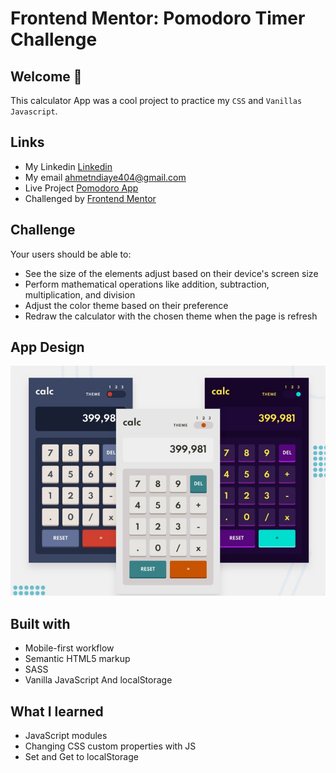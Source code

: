 # Frontend Mentor: Pomodoro Timer Challenge
 
## Welcome 🍃

This calculator App was a cool project to practice my `CSS` and `Vanillas Javascript`.

## Links
- My Linkedin [Linkedin](https://www.linkedin.com/in/mouhametndiaye/)
- My email ahmetndiaye404@gmail.com
- Live Project [Pomodoro App](https://mouhametnd-pomodoro.netlify.app/)
- Challenged by [Frontend Mentor](https://www.frontendmentor.io/home)

## Challenge  

Your users should be able to:

- See the size of the elements adjust based on their device's screen size
- Perform mathematical operations like addition, subtraction, multiplication, and division
- Adjust the color theme based on their preference
- Redraw the calculator with the chosen theme when the page is refresh

## App Design
![Design preview for the Calculator app coding challenge](./design/design.png)


## Built with

- Mobile-first workflow
- Semantic HTML5 markup
- SASS
- Vanilla JavaScript And localStorage

## What I learned
- JavaScript modules
- Changing CSS custom properties with JS
- Set and Get to localStorage
